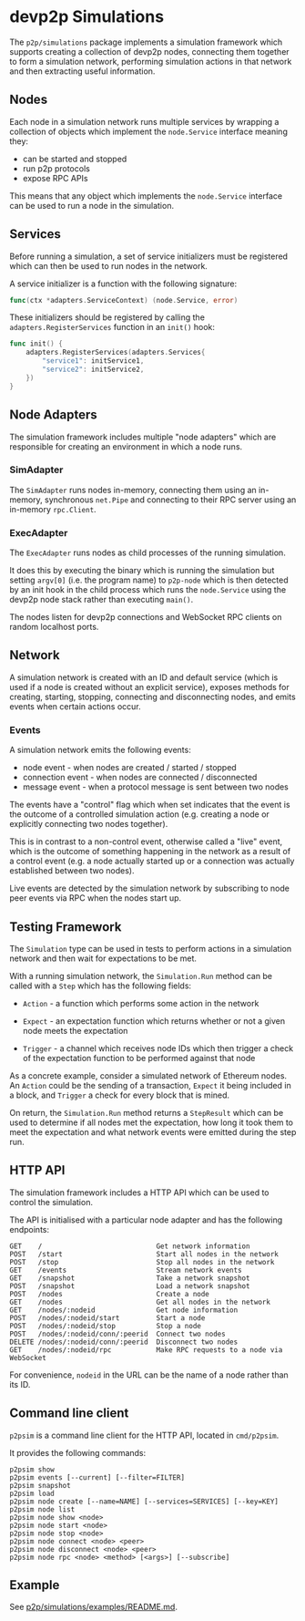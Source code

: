 # devp2p Simulations

The `p2p/simulations` package implements a simulation framework which supports creating a collection of devp2p nodes,
connecting them together to form a simulation network, performing simulation actions in that network and then extracting
useful information.

## Nodes

Each node in a simulation network runs multiple services by wrapping a collection of objects which implement
the `node.Service` interface meaning they:

* can be started and stopped
* run p2p protocols
* expose RPC APIs

This means that any object which implements the `node.Service` interface can be used to run a node in the simulation.

## Services

Before running a simulation, a set of service initializers must be registered which can then be used to run nodes in the
network.

A service initializer is a function with the following signature:

```go
func(ctx *adapters.ServiceContext) (node.Service, error)
```

These initializers should be registered by calling the `adapters.RegisterServices`
function in an `init()` hook:

```go
func init() {
	adapters.RegisterServices(adapters.Services{
		"service1": initService1,
		"service2": initService2,
	})
}
```

## Node Adapters

The simulation framework includes multiple "node adapters" which are responsible for creating an environment in which a
node runs.

### SimAdapter

The `SimAdapter` runs nodes in-memory, connecting them using an in-memory, synchronous `net.Pipe` and connecting to
their RPC server using an in-memory
`rpc.Client`.

### ExecAdapter

The `ExecAdapter` runs nodes as child processes of the running simulation.

It does this by executing the binary which is running the simulation but setting `argv[0]` (i.e. the program name)
to `p2p-node` which is then detected by an init hook in the child process which runs the `node.Service`
using the devp2p node stack rather than executing `main()`.

The nodes listen for devp2p connections and WebSocket RPC clients on random localhost ports.

## Network

A simulation network is created with an ID and default service (which is used if a node is created without an explicit
service), exposes methods for creating, starting, stopping, connecting and disconnecting nodes, and emits events when
certain actions occur.

### Events

A simulation network emits the following events:

* node event - when nodes are created / started / stopped
* connection event - when nodes are connected / disconnected
* message event - when a protocol message is sent between two nodes

The events have a "control" flag which when set indicates that the event is the outcome of a controlled simulation
action (e.g. creating a node or explicitly connecting two nodes together).

This is in contrast to a non-control event, otherwise called a "live" event, which is the outcome of something happening
in the network as a result of a control event (e.g. a node actually started up or a connection was actually established
between two nodes).

Live events are detected by the simulation network by subscribing to node peer events via RPC when the nodes start up.

## Testing Framework

The `Simulation` type can be used in tests to perform actions in a simulation network and then wait for expectations to
be met.

With a running simulation network, the `Simulation.Run` method can be called with a `Step` which has the following
fields:

* `Action` - a function which performs some action in the network

* `Expect` - an expectation function which returns whether or not a given node meets the expectation

* `Trigger` - a channel which receives node IDs which then trigger a check of the expectation function to be performed
  against that node

As a concrete example, consider a simulated network of Ethereum nodes. An
`Action` could be the sending of a transaction, `Expect` it being included in a block, and `Trigger` a check for every
block that is mined.

On return, the `Simulation.Run` method returns a `StepResult` which can be used to determine if all nodes met the
expectation, how long it took them to meet the expectation and what network events were emitted during the step run.

## HTTP API

The simulation framework includes a HTTP API which can be used to control the simulation.

The API is initialised with a particular node adapter and has the following endpoints:

```
GET    /                            Get network information
POST   /start                       Start all nodes in the network
POST   /stop                        Stop all nodes in the network
GET    /events                      Stream network events
GET    /snapshot                    Take a network snapshot
POST   /snapshot                    Load a network snapshot
POST   /nodes                       Create a node
GET    /nodes                       Get all nodes in the network
GET    /nodes/:nodeid               Get node information
POST   /nodes/:nodeid/start         Start a node
POST   /nodes/:nodeid/stop          Stop a node
POST   /nodes/:nodeid/conn/:peerid  Connect two nodes
DELETE /nodes/:nodeid/conn/:peerid  Disconnect two nodes
GET    /nodes/:nodeid/rpc           Make RPC requests to a node via WebSocket
```

For convenience, `nodeid` in the URL can be the name of a node rather than its ID.

## Command line client

`p2psim` is a command line client for the HTTP API, located in
`cmd/p2psim`.

It provides the following commands:

```
p2psim show
p2psim events [--current] [--filter=FILTER]
p2psim snapshot
p2psim load
p2psim node create [--name=NAME] [--services=SERVICES] [--key=KEY]
p2psim node list
p2psim node show <node>
p2psim node start <node>
p2psim node stop <node>
p2psim node connect <node> <peer>
p2psim node disconnect <node> <peer>
p2psim node rpc <node> <method> [<args>] [--subscribe]
```

## Example

See [p2p/simulations/examples/README.md](examples/README.md).
